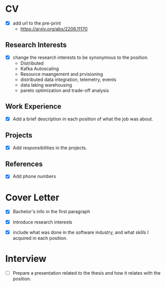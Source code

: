 # CV

- [x] add url to the pre-print
	- https://arxiv.org/abs/2206.11170

## Research Interests

- [x] change the research interests to be synonymous to the position.
	- Distributed
	- Kafka Autoscaling
	- Resource maangement and prvisioning 
	- distributed data integration, telemetry, events
	- data laking warehousing
	- pareto optimization and trade-off analysis

## Work Experience

- [x] Add a brief description in each position of what the job was about.

## Projects

- [x] Add responsibilities in the projects.

## References

- [x] Add phone numbers


# Cover Letter
- [x] Bachelor's info in the first paragraph
- [x] Introduce research interests
- [x] include what was done in the software industry, and what skills I acquired in each position.


# Interview

- [ ] Prepare a presentation related to the thesis and how it relates with the position.